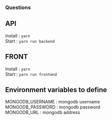 ### Questions

## API

Install : `yarn` <br/>
Start : `yarn run backend`<br/>

## FRONT

Install : `yarn`<br/>
Start : `yarn run frontend`<br/>

## Environment variables to define

MONGODB_USERNAME : mongodb username<br/>
MONGODB_PASSWORD : mongodb password<br/>
MONGODB_URL : mongodb address<br/>
